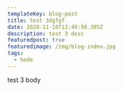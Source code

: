 ```yaml
---
templateKey: blog-post
title: test 3dgfgf
date: 2020-11-10T12:49:58.305Z
description: test 3 desc
featuredpost: true
featuredimage: /img/blog-index.jpg
tags:
  - hede
---
```

test 3 body